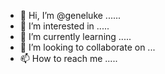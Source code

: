 - 👋 Hi, I’m @geneluke ......
- 👀 I’m interested in .....
- 🌱 I’m currently learning .....
- 💞️ I’m looking to collaborate on ...
- 📫 How to reach me .....

<!---
geneluke/geneluke is a ✨ special ✨ repository because its `README.md` (this file) appears on your GitHub profile.
You can click the Preview link to take a look at your changes.
--->
